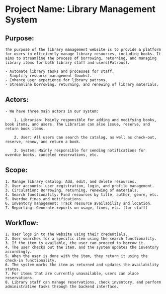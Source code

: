 # Project Name: Library Management System

## Purpose: 
    The purpose of the library management website is to provide a platform for users to efficiently manage library resources, including books. It aims to streamline the process of borrowing, returning, and managing library items for both library staff and users(Patrons).

    - Automate library tasks and processes for staff.
    - Simplify resource management (books).
    - Enhance user experience for library patrons.
    - Streamline borrowing, returning, and renewing of library materials.

## Actors:
    - We have three main actors in our system:

        1. Librarian: Mainly responsible for adding and modifying books, book items, and users. The Librarian can also issue, reserve, and return book items.

        2. User: All users can search the catalog, as well as check-out, reserve, renew, and return a book.

        3. System: Mainly responsible for sending notifications for overdue books, canceled reservations, etc.
        
## Scope: 
    1. Manage library catalog: Add, edit, and delete resources.
    2. User accounts: user registration, login, and profile management.
    3. Circulation: Borrowing, returning, renewing of materials.
    4. Search functionality: Find resources by title, author, genre, etc.
    5. Overdue fines and notifications.
    6. Inventory management: Track resource availability and location.
    7. Reporting: Generate reports on usage, fines, etc. (for staff)

## Workflow:
    1. User logs in to the website using their credentials.
    2. User searches for a specific item using the search functionality.
    3. If the item is available, the user can proceed to borrow it.
    4. The user checks out the item, and the system updates the inventory accordingly.
    5. When the user is done with the item, they return it using the check-in functionality.
    6. The system marks the item as returned and updates the availability status.
    7. For items that are currently unavailable, users can place reservations.
    8. Library staff can manage reservations, check inventory, and perform administrative tasks through the backend interface.

